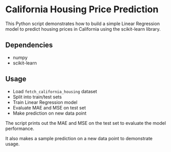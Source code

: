 # California Housing Price Prediction

This Python script demonstrates how to build a simple Linear Regression model to predict housing prices in California using the scikit-learn library.

## Dependencies

- numpy 
- scikit-learn

## Usage

- Load `fetch_california_housing` dataset
- Split into train/test sets
- Train Linear Regression model 
- Evaluate MAE and MSE on test set
- Make prediction on new data point

The script prints out the MAE and MSE on the test set to evaluate the model performance. 

It also makes a sample prediction on a new data point to demonstrate usage.
